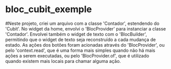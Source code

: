 # bloc_cubit_exemple

#Neste projeto, criei um arquivo com a classe 'Contador', estendendo do 'Cubit'. No widget da home, envolvi o 'BlocProvider' para instanciar a classe 'Contador'. Envolvei também o widget de texto com o 'BlocBuilder', permitindo que o widget de texto seja reconstruído a cada mudança de estado. As ações dos botões foram acionadas através do 'BlocProvider', ou pelo 'context.read', que é uma forma mais simples quando não há mais ações a serem executadas, ou pelo 'BlocProvider.of', que é utilizado quando existem mais locais para chamar alguma ação.
